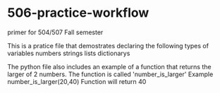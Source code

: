 # 506-practice-workflow
primer for 504/507 Fall semester

This is a pratice file that demostrates declaring the following types of variables 
numbers
strings
lists
dictionarys

The python file also includes an example of a function that returns the larger of 2 numbers.
The function is called 'number_is_larger'
Example number_is_larger(20,40)
Function will return 40
